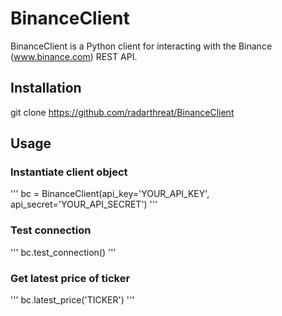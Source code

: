 # BinanceClient

BinanceClient is a Python client for interacting with the Binance (www.binance.com) REST API.

## Installation
git clone https://github.com/radarthreat/BinanceClient

## Usage
### Instantiate client object
'''
bc = BinanceClient(api_key='YOUR_API_KEY', api_secret='YOUR_API_SECRET')
'''

### Test connection
'''
bc.test_connection()
'''

### Get latest price of ticker
'''
bc.latest_price('TICKER')
'''

